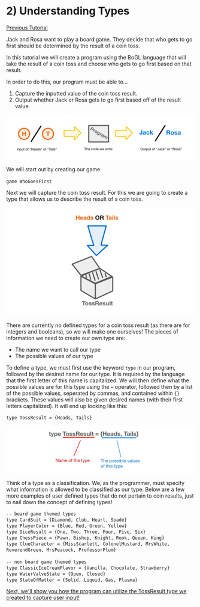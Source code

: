 # 2) Understanding Types

[Previous Tutorial](GettingStarted)

Jack and Rosa want to play a board game. They decide that who gets to go first should be determined by the result of a coin toss.

In this tutorial we will create a program using the BoGL language that will take the result of a coin toss and choose who gets to go first based on that result.

In order to do this, our program must be able to...

1. Capture the inputted value of the coin toss result.
2. Output whether Jack or Rosa gets to go first based off of the result value.

![program input and output diagram](../imgs/types-program-diagram.jpg)

We will start out by creating our game.

`game WhoGoesFirst`

Next we will capture the coin toss result. For this we are going to create a type that allows us to describe the result of a coin toss.

![toss result variable type diagram](../imgs/types-tossresult-diagram.jpg)


There are currently no defined types for a coin toss result (as there are for integers and booleans), so we will make one ourselves!
The pieces of information we need to create our own type are: 

* The name we want to call our type
* The possible values of our type

To define a type, we must first use the keyword `type` in our program, followed by the desired name for our type. It is required by the language that the first letter of this name is capitalized. We will then define what the possible values are for this type using the `=` operator, followed then by a list of the possible values, seperated by commas, and contained within `{}` brackets. These values will also be given desired names (with their first letters capitalized). It will end up looking like this:

```
type TossResult = {Heads, Tails}
```

![analysis of declaring a type](../imgs/types-code-analysis.jpg)

Think of a type as a classification. We, as the programmer, must specify what information is allowed to be classified as our type. Below are a few more examples of user defined types that do not pertain to coin results, just to nail down the concept of defining types!

 ```
 -- board game themed types
 type CardSuit = {Diamond, Club, Heart, Spade}
 type PlayerColor = {Blue, Red, Green, Yellow}
 type DiceResult = {One, Two, Three, Four, Five, Six}
 type ChessPiece = {Pawn, Bishop, Knight, Rook, Queen, King}
 type ClueCharacter = {MissScarlett, ColonelMustard, MrsWhite, ReverendGreen, MrsPeacock, ProfessorPlum}
 
 -- non board game themed types
 type ClassicIceCreamFlavor = {Vanilla, Chocolate, Strawberry}
 type WaterValveState = {Open, Closed}
 type StateOfMatter = {Solid, Liquid, Gas, Plasma} 
 ```


[Next, we'll show you how the program can utilize the TossResult type we created to capture user input!](TheGame)
